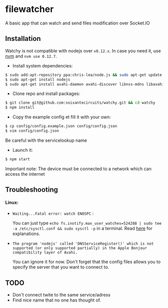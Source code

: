 # filewatcher

A basic app that can watch and send files modification over Socket.IO

## Installation

Watchy is not compatible with nodejs over `v0.12.x`. In case you need it, use [nvm](https://github.com/creationix/nvm) and `nvm use 0.12.7`.

- Install system dependencies:
```bash
$ sudo add-apt-repository ppa:chris-lea/node.js && sudo apt-get update
$ sudo apt-get install nodejs
$ sudo apt-get install avahi-daemon avahi-discover libnss-mdns libavahi-compat-libdnssd-dev curl build-essential mediainfo
```
- Clone repo and install packages:
```bash
$ git clone git@github.com:soixantecircuits/watchy.git && cd watchy
$ npm install
```
- Copy the example config et fill it with your own:
```bash
$ cp config/config.example.json config/config.json
$ vim config/config.json
```
Be careful with the servicelookup name
- Launch it:
``` bash
$ npm start
```
Important note: The device must be connected to a network which can access the internet

## Troubleshooting

#### Linux:

- `Waiting...Fatal error: watch ENOSPC` :

  You can just type `echo fs.inotify.max_user_watches=524288 | sudo tee -a /etc/sysctl.conf && sudo sysctl -p` in a terminal. Read [here](http://stackoverflow.com/questions/16748737/grunt-watch-error-waiting-fatal-error-watch-enospc) for explanations.

- `The program 'nodejs' called 'DNSServiceRegister()' which is not supported (or only supported partially) in the Apple Bonjour compatibility layer of Avahi.`

  You can ignore it for now. Don't forget that the config files allows you to specify the server that you want to connect to.

## TODO

- Don't connect twite to the same service/adress
- Find nice name that no one has thought of.

